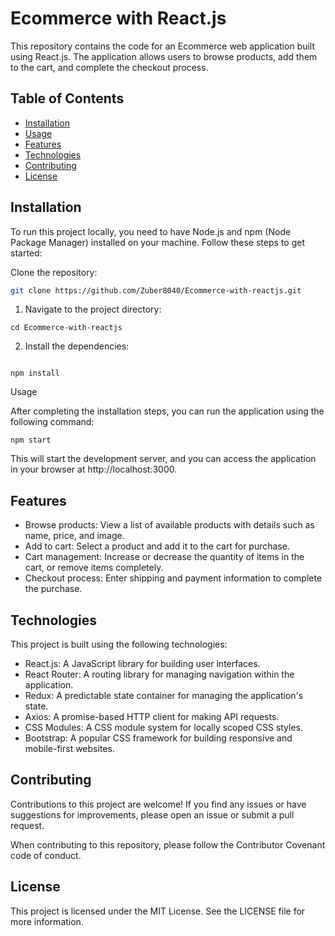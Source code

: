 # Ecommerce with React.js

This repository contains the code for an Ecommerce web application built using React.js. The application allows users to browse products, add them to the cart, and complete the checkout process.

## Table of Contents

- [Installation](#installation)
- [Usage](#usage)
- [Features](#features)
- [Technologies](#technologies)
- [Contributing](#contributing)
- [License](#license)

## Installation

To run this project locally, you need to have Node.js and npm (Node Package Manager) installed on your machine. Follow these steps to get started:

 Clone the repository:

   ```bash
   git clone https://github.com/Zuber8040/Ecommerce-with-reactjs.git
   ```





1. Navigate to the project directory:
```
cd Ecommerce-with-reactjs

```

2. Install the dependencies:

```

npm install

```

Usage

After completing the installation steps, you can run the application using the following command:

```
npm start

```

This will start the development server, and you can access the application in your browser at http://localhost:3000.

## Features
- Browse products: View a list of available products with details such as name, price, and image.
- Add to cart: Select a product and add it to the cart for purchase.
- Cart management: Increase or decrease the quantity of items in the cart, or remove items completely.
- Checkout process: Enter shipping and payment information to complete the purchase.


## Technologies
This project is built using the following technologies:

- React.js: A JavaScript library for building user interfaces.
- React Router: A routing library for managing navigation within the application.
- Redux: A predictable state container for managing the application's state.
- Axios: A promise-based HTTP client for making API requests.
- CSS Modules: A CSS module system for locally scoped CSS styles.
- Bootstrap: A popular CSS framework for building responsive and mobile-first websites.

## Contributing
Contributions to this project are welcome! If you find any issues or have suggestions for improvements, please open an issue or submit a pull request.

When contributing to this repository, please follow the Contributor Covenant code of conduct.

## License
This project is licensed under the MIT License. See the LICENSE file for more information.

